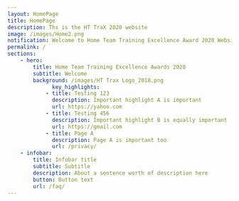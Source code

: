 ```yaml
---
layout: HomePage
title: HomePage
description: Ths is the HT TraX 2020 website
image: /images/Home2.png
notification: Welcome to Home Team Training Excellence Award 2020 Website ! 
permalink: /
sections:
    - hero:
        title: Home Team Training Excellence Awards 2020 
        subtitle: Welcome
        background: /images/HT Trax Logo_2018.png
              key_highlights:
            - title: Testing 123
              description: Important highlight A is important
              url: https://yahoo.com
            - title: Testing 456
              description: Important highlight B is equally important
              url: https://gmail.com
            - title: Page A
              description: Page A is important too
              url: /privacy/
    - infobar:
        title: Infobar title
        subtitle: Subtitle
        description: About a sentence worth of description here
        button: Button text
        url: /faq/
---
```

